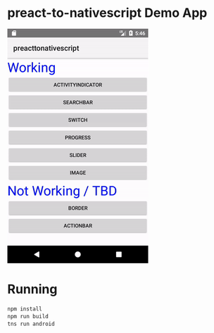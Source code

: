 # preact-to-nativescript Demo App

![Demo](https://github.com/Hizoul/proposal-for-preact-to-nativescript/raw/master/demo.gif)

# Running
```bash
npm install
npm run build
tns run android
```